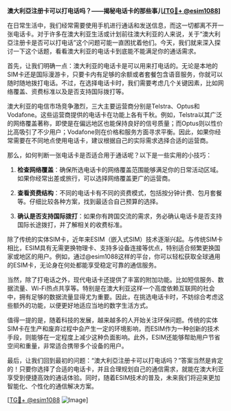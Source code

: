 **澳大利亞注册卡可以打电话吗？——揭秘电话卡的那些事儿[[TG💪+ @esim1088](https://t.me/s/esim1088)]**

在日常生活中，我们经常需要使用手机进行通话和发送信息，而这一切都离不开一张电话卡。对于许多在澳大利亚生活或计划前往澳大利亚的人来说，关于“澳大利亞注册卡是否可以打电话”这个问题可能一直困扰着他们。今天，我们就来深入探讨一下这个话题，看看澳大利亚的电话卡到底能不能满足你的通话需求。

首先，让我们明确一点：澳大利亚的电话卡是可以用来打电话的。无论是本地的SIM卡还是国际漫游卡，只要卡内有足够的余额或者套餐包含语音服务，你就可以随时随地拨打电话。不过，在选择电话卡时，我们需要考虑几个关键因素，比如网络覆盖、资费标准以及是否支持国际拨打等。

澳大利亚的电信市场竞争激烈，三大主要运营商分别是Telstra、Optus和Vodafone。这些运营商提供的电话卡在功能上各有千秋。例如，Telstra以其广泛的网络覆盖著称，即使是在偏远地区也能保持良好的信号质量；而Optus则以性价比高吸引了不少用户；Vodafone则在价格和服务方面寻求平衡。因此，如果你经常需要在不同地点使用电话卡，建议根据自己的实际需求选择合适的运营商。

那么，如何判断一张电话卡是否适合用于通话呢？以下是一些实用的小技巧：

1. **检查网络覆盖**：确保所选电话卡的网络覆盖范围能够满足你的日常活动区域。如果你经常出差或旅行，可以选择网络覆盖更广的运营商。
   
2. **查看资费结构**：不同的电话卡有不同的资费模式，包括按分钟计费、包月套餐等。仔细比较各种方案，找到最适合自己预算的选择。

3. **确认是否支持国际拨打**：如果你有跨国交流的需求，务必确认电话卡是否支持国际长途拨打，并了解相关的收费标准。

除了传统的实体SIM卡，近年来ESIM（嵌入式SIM）技术逐渐兴起。与传统SIM卡相比，ESIM具有无需更换物理卡、支持多设备连接等优点，特别适合频繁更换国家或地区的用户。例如，通过@esim1088这样的平台，你可以轻松获取全球通用的ESIM卡，无论身在何处都能享受稳定可靠的通信服务。

当然，除了打电话之外，现代电话卡还提供了丰富的附加功能。比如短信服务、数据流量、Wi-Fi热点共享等。特别是在澳大利亚这样一个高度依赖互联网的社会中，拥有足够的数据流量显得尤为重要。因此，在挑选电话卡时，不妨综合考虑这些额外的功能，以便更好地适应当地的数字生活方式。

值得一提的是，随着科技的发展，越来越多的人开始关注环保问题。传统的实体SIM卡在生产和废弃过程中会产生一定的环境影响，而ESIM作为一种创新的技术手段，则能够在一定程度上减少这种负面影响。此外，ESIM还能够帮助用户节省空间和重量，非常适合携带多个设备的用户。

最后，让我们回到最初的问题：“澳大利亞注册卡可以打电话吗？”答案当然是肯定的！只要你选择了合适的电话卡，并且合理规划自己的通信需求，就能在澳大利亚享受到便捷高效的通话体验。同时，随着ESIM技术的普及，未来我们将迎来更加智能化、个性化的通信解决方案。

[[TG💪+ @esim1088](https://t.me/s/esim1088) ![Image](https://i.postimg.cc/4NQfJmqS/Snipaste-2025-05-13-00-14-12.png)]